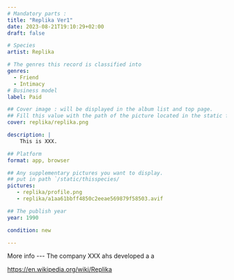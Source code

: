 ```yaml
---
# Mandatory parts :
title: "Replika Ver1"
date: 2023-08-21T19:10:29+02:00
draft: false

# Species
artist: Replika

# The genres this record is classified into
genres:
  - Friend
  - Intimacy
# Business model
label: Paid

## Cover image : will be displayed in the album list and top page.
## Fill this value with the path of the picture located in the static folder
cover: replika/replika.png

description: |
    This is XXX.

## Platform 
format: app, browser

## Any supplementary pictures you want to display.
## put in path `/static/thisspecies/
pictures:
   - replika/profile.png
   - replika/a1aa61bbff4850c2eeae569879f58503.avif

## The publish year
year: 1990

condition: new

---
```


More info --- The company XXX ahs developed a a 

<https://en.wikipedia.org/wiki/Replika>
